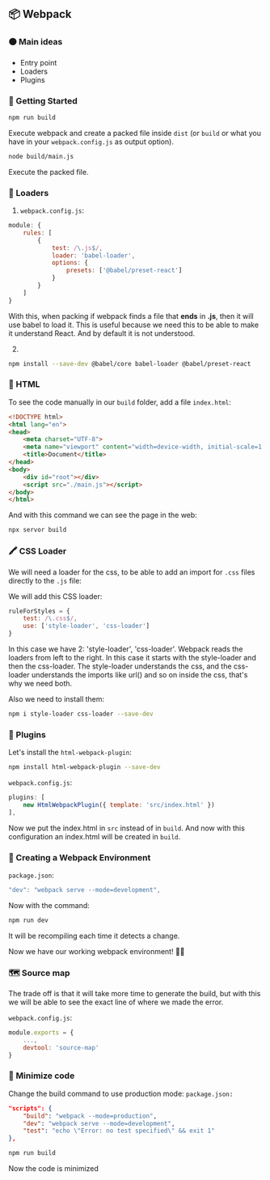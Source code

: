 ## 📦 Webpack

### 🟠 Main ideas
- Entry point
- Loaders
- Plugins

### 🚀 Getting Started

```bash
npm run build
```
Execute webpack and create a packed file inside `dist` (or `build` or what you have in your `webpack.config.js` as output option).


```bash
node build/main.js
```
Execute the packed file.

### 🔫 Loaders
1. `webpack.config.js`:
```js
module: {
    rules: [
        {
            test: /\.js$/,
            loader: 'babel-loader',
            options: {
                presets: ['@babel/preset-react']
            }
        }
    ]
}
```
With this, when packing if webpack finds a file that **ends** in **.js**, then it will use babel to load it. This is useful because we need this to be able to make it understand React. And by default it is not understood.

2. 
```bash
npm install --save-dev @babel/core babel-loader @babel/preset-react
```

### 📎 HTML
To see the code manually in our `build` folder, add a file `index.html`:
```html
<!DOCTYPE html>
<html lang="en">
<head>
    <meta charset="UTF-8">
    <meta name="viewport" content="width=device-width, initial-scale=1.0">
    <title>Document</title>
</head>
<body>
    <div id="root"></div>
    <script src="./main.js"></script>
</body>
</html>
```

And with this command we can see the page in the web:
```bash
npx servor build
```

### 🖍️ CSS Loader

We will need a loader for the css, to be able to add an import for `.css` files directly to the `.js` file:

We will add this CSS loader: 
```js
ruleForStyles = {
    test: /\.css$/,
    use: ['style-loader', 'css-loader']
}
```
In this case we have 2: 'style-loader', 'css-loader'. Webpack reads the loaders from left to the right. In this case it starts with the style-loader and then the css-loader. The style-loader understands the css, and the css-loader understands the imports like url() and so on inside the css, that's why we need both.

Also we need to install them:
```bash
npm i style-loader css-loader --save-dev
```

### 🧩 Plugins
Let's install the `html-webpack-plugin`:
```bash
npm install html-webpack-plugin --save-dev
```
`webpack.config.js`:
```js
plugins: [
    new HtmlWebpackPlugin({ template: 'src/index.html' })
],
```
Now we put the index.html in `src` instead of in `build`. And now with this configuration an index.html will be created in `build`.

### 🧃 Creating a Webpack Environment
`package.json`:
```js
"dev": "webpack serve --mode=development",
```

Now with the command:
```js
npm run dev
```

It will be recompiling each time it detects a change.

Now we have our working webpack environment! 🥳🥳


### 🗺️ Source map
The trade off is that it will take more time to generate the build, but with this we will be able to see the exact line of where we made the error.

`webpack.config.js`:
```js
module.exports = {
    ...,
    devtool: 'source-map'
}
```

### 🐜 Minimize code
Change the build command to use production mode: 
`package.json:`
```json
"scripts": {
    "build": "webpack --mode=production",
    "dev": "webpack serve --mode=development",
    "test": "echo \"Error: no test specified\" && exit 1"
},
```

```bash
npm run build
```

Now the code is minimized
